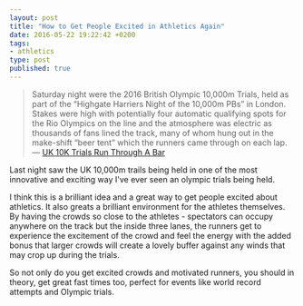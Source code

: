 ```yaml
---
layout: post
title: "How to Get People Excited in Athletics Again"
date: 2016-05-22 19:22:42 +0200
tags:
- athletics
type: post
published: true
---
```


> Saturday night were the 2016 British Olympic 10,000m Trials, held as part of the “Highgate Harriers Night of the 10,000m PBs” in London. Stakes were high with potentially four automatic qualifying spots for the Rio Olympics on the line and the atmosphere was electric as thousands of fans lined the track, many of whom hung out in the make-shift “beer tent” which the runners came through on each lap.  
— [UK 10K Trials Run Through A Bar](http://www.letsrun.com/news/2016/05/uk-10k-trials-run-bar-total-unknown-jess-andrews-sets-huge-83-second-pb-win-british-10000m-trials-qualify-rio-jo-pavey-falters-might-miss-rio/)

Last night saw the UK 10,000m trails being held in one of the most innovative and exciting way I've ever seen an olympic trials being held.

I think this is a brilliant idea and a great way to get people excited about athletics. It also greats a brilliant environment for the athletes themselves.  By having the crowds so close to the athletes - spectators can occupy anywhere on the track but the inside three lanes, the runners get to experience the excitement of the crowd and feel the energy with the added bonus that larger crowds will create a lovely buffer against any winds that may crop up during the trials.

So not only do you get excited crowds and motivated runners, you should in theory, get great fast times too, perfect for events like world record attempts and Olympic trials.
